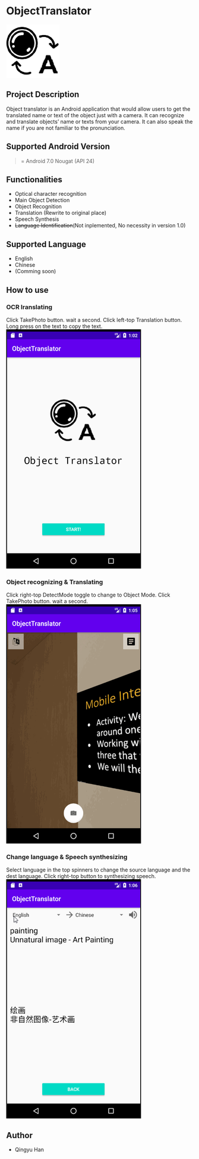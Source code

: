 # ObjectTranslator
![image](https://github.com/QingyuHan/ObjectTranslator/blob/master/appicon.png)
## Project Description
 Object translator is an Android application that would allow users to get the translated name or text of the object just with a camera. It can recognize and translate objects’ name or texts from your camera. It can also speak the name if you are not familiar to the pronunciation.
## Supported Android Version
 >= Android 7.0 Nougat (API 24)
## Functionalities
 + Optical character recognition
 + Main Object Detection
 + Object Recognition
 + Translation (Rewrite to original place)
 + Speech Synthesis
 + ~~Language Identification~~(Not inplemented, No necessity in version 1.0)
## Supported Language
 + English
 + Chinese
 + (Comming soon)
## How to use
 ### OCR lranslating
  Click TakePhoto button.
  wait a second.
  Click left-top Translation button.
  Long press on the text to copy the text.
  ![image](https://github.com/QingyuHan/ObjectTranslator/blob/master/gif/ocr.gif)
 ### Object recognizing & Translating
  Click right-top DetectMode toggle to change to Object Mode.
  Click TakePhoto button.
  wait a second.
  ![image](https://github.com/QingyuHan/ObjectTranslator/blob/master/gif/obj.gif)
 ### Change language & Speech synthesizing
  Select language in the top spinners to change the source language and the dest language.
  Click right-top button to synthesizing speech.
  ![image](https://github.com/QingyuHan/ObjectTranslator/blob/master/gif/speech.gif)
## Author
 + Qingyu Han
